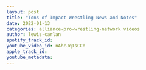 ```yaml
---
layout: post
title: "Tons of Impact Wrestling News and Notes"
date: 2022-01-13
categories: alliance-pro-wrestling-network videos
author: lewis-carlan
spotify_track_id: 
youtube_video_id: nAhcJq1sCCo
apple_track_id: 
youtube_metadata: 
---
```

